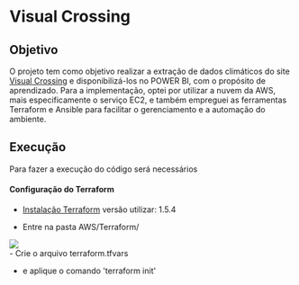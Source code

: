 # Visual Crossing

## Objetivo
O projeto tem como objetivo realizar a extração de dados climáticos do site [Visual Crossing](https://www.visualcrossing.com/) e disponibilizá-los no POWER BI, com o propósito de aprendizado. Para a implementação, optei por utilizar a nuvem da AWS, mais especificamente o serviço EC2, e também empreguei as ferramentas Terraform e Ansible para facilitar o gerenciamento e a automação do ambiente.
## Execução
Para fazer a execução do código será necessários

#### Configuração do Terraform
- [Instalação Terraform](https://developer.hashicorp.com/terraform/tutorials/aws-get-started/install-cli) versão utilizar: 1.5.4

- Entre na pasta AWS/Terraform/
<div aling="center">
<img src="https://github.com/MayronME/Visual_Crossing/issues/1#issue-1829689143"/>
</div>
- Crie o arquivo terraform.tfvars

-  e aplique o comando 'terraform init'
